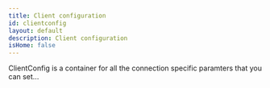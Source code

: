 ```yaml
---
title: Client configuration
id: clientconfig
layout: default
description: Client configuration
isHome: false
---
```


ClientConfig is a container for all the connection specific paramters that you can set...